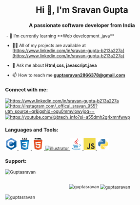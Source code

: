 
<h1 align="center">Hi 👋, I'm Sravan Gupta</h1>
<h3 align="center">A passionate software developer from India</h3>
<img src="https://www.google.com/imgres?imgurl=https%3A%2F%2Fimg.freepik.com%2Ffree-vector%2Fcute-astronaut-out-laptop-space-cartoon-vector-icon-illustration-science-technology-isolated_138676-6881.jpg&tbnid=mvkX5pz89erlCM&vet=1&imgrefurl=https%3A%2F%2Fwww.freepik.com%2Ffree-photos-vectors%2Ftechnology-cartoon&docid=-eQTpRzQrOZbdM&w=626&h=626&hl=en-IN&source=sh%2Fx%2Fim%2Fm6%2F4"alt="">
- 🌱 I’m currently learning **Web development ,java**

- 👨‍💻 All of my projects are available at [https://www.linkedin.com/in/sravan-gupta-b213a227a](https://www.linkedin.com/in/sravan-gupta-b213a227a)

- 💬 Ask me about **Html,css, javascript,java**

- 📫 How to reach me **guptasravan2866378@gmail.com**

<h3 align="left">Connect with me:</h3>
<p align="left">
<a href="https://linkedin.com/in/https://www.linkedin.com/in/sravan-gupta-b213a227a" target="blank"><img align="center" src="https://raw.githubusercontent.com/rahuldkjain/github-profile-readme-generator/master/src/images/icons/Social/linked-in-alt.svg" alt="https://www.linkedin.com/in/sravan-gupta-b213a227a" height="30" width="40" /></a>
<a href="https://instagram.com/https://instagram.com/_offical_sravan_955?utm_source=qr&igshid=ogu0mmvlowvjoq==" target="blank"><img align="center" src="https://raw.githubusercontent.com/rahuldkjain/github-profile-readme-generator/master/src/images/icons/Social/instagram.svg" alt="https://instagram.com/_offical_sravan_955?utm_source=qr&igshid=ogu0mmvlowvjoq==" height="30" width="40" /></a>
<a href="https://www.youtube.com/c/https://youtube.com/@btech_info?si=a55dmh2g4xmnfwwp" target="blank"><img align="center" src="https://raw.githubusercontent.com/rahuldkjain/github-profile-readme-generator/master/src/images/icons/Social/youtube.svg" alt="https://youtube.com/@btech_info?si=a55dmh2g4xmnfwwp" height="30" width="40" /></a>
</p>

<h3 align="left">Languages and Tools:</h3>
<p align="left"> <a href="https://www.cprogramming.com/" target="_blank" rel="noreferrer"> <img src="https://raw.githubusercontent.com/devicons/devicon/master/icons/c/c-original.svg" alt="c" width="40" height="40"/> </a> <a href="https://www.w3schools.com/css/" target="_blank" rel="noreferrer"> <img src="https://raw.githubusercontent.com/devicons/devicon/master/icons/css3/css3-original-wordmark.svg" alt="css3" width="40" height="40"/> </a> <a href="https://www.w3.org/html/" target="_blank" rel="noreferrer"> <img src="https://raw.githubusercontent.com/devicons/devicon/master/icons/html5/html5-original-wordmark.svg" alt="html5" width="40" height="40"/> </a> <a href="https://www.adobe.com/in/products/illustrator.html" target="_blank" rel="noreferrer"> <img src="https://www.vectorlogo.zone/logos/adobe_illustrator/adobe_illustrator-icon.svg" alt="illustrator" width="40" height="40"/> </a> <a href="https://www.java.com" target="_blank" rel="noreferrer"> <img src="https://raw.githubusercontent.com/devicons/devicon/master/icons/java/java-original.svg" alt="java" width="40" height="40"/> </a> <a href="https://developer.mozilla.org/en-US/docs/Web/JavaScript" target="_blank" rel="noreferrer"> <img src="https://raw.githubusercontent.com/devicons/devicon/master/icons/javascript/javascript-original.svg" alt="javascript" width="40" height="40"/> </a> <a href="https://www.python.org" target="_blank" rel="noreferrer"> <img src="https://raw.githubusercontent.com/devicons/devicon/master/icons/python/python-original.svg" alt="python" width="40" height="40"/> </a> </p>

<h3 align="left">Support:</h3>
<p><a href="https://www.buymeacoffee.com/Guptasravan "> <img align="left" src="https://cdn.buymeacoffee.com/buttons/v2/default-yellow.png" height="50" width="210" alt="Guptasravan " /></a></p><br><br>

<p><img align="left" src="https://github-readme-stats.vercel.app/api/top-langs?username=guptasravan&show_icons=true&locale=en&layout=compact" alt="guptasravan" /></p>

<p>&nbsp;<img align="center" src="https://github-readme-stats.vercel.app/api?username=guptasravan&show_icons=true&locale=en" alt="guptasravan" /></p>

<p><img align="center" src="https://github-readme-streak-stats.herokuapp.com/?user=guptasravan&" alt="guptasravan" /></p>
